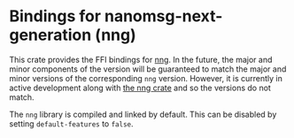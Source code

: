 # Bindings for nanomsg-next-generation (nng)

This crate provides the FFI bindings for [nng][1].
In the future, the major and minor components of the version will be guaranteed to match the major and minor versions of the corresponding `nng` version.
However, it is currently in active development along with [the nng crate][2] and so the versions do not match.

The `nng` library is compiled and linked by default.
This can be disabled by setting `default-features` to `false`.

[1]: https://nanomsg.github.io/nng/
[2]: https://crates.io/crates/nng
